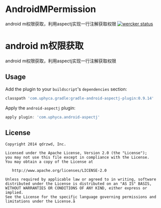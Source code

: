 # AndroidMPermission
android m权限获取，利用aspectj实现一行注解获取权限
[![wercker status](https://app.wercker.com/status/abab3a54a2dd310784896ceca989a462/s "wercker status")](https://app.wercker.com/project/bykey/abab3a54a2dd310784896ceca989a462)

android m权限获取
==================================

android m权限获取，利用aspectj实现一行注解获取权限


Usage
-----

Add the plugin to your `buildscript`'s `dependencies` section:
```groovy
classpath 'com.uphyca.gradle:gradle-android-aspectj-plugin:0.9.14'
```

Apply the `android-aspectj` plugin:
```groovy
apply plugin: 'com.uphyca.android-aspectj'
```

License
-------

    Copyright 2014 qdrzwd, Inc.

    Licensed under the Apache License, Version 2.0 (the "License");
    you may not use this file except in compliance with the License.
    You may obtain a copy of the License at

       http://www.apache.org/licenses/LICENSE-2.0

    Unless required by applicable law or agreed to in writing, software
    distributed under the License is distributed on an "AS IS" BASIS,
    WITHOUT WARRANTIES OR CONDITIONS OF ANY KIND, either express or implied.
    See the License for the specific language governing permissions and
    limitations under the License.å
